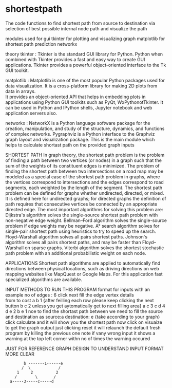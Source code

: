 # shortestpath
The code functions to find shortest path from source to destination via selection of best possible internal node path and visualize the path


modules used 
for gui tkinter
for plotting and visualizing graph matplotlib
for shortest path prediction networkx 

theory 
tkinter : Tkinter is the standard GUI library for Python. 
          Python when combined with Tkinter provides a fast and easy way to create GUI applications. 
          Tkinter provides a powerful object-oriented interface to the Tk GUI toolkit.

matplotlib : Matplotlib is one of the most popular Python packages used for data visualization. 
             It is a cross-platform library for making 2D plots from data in arrays.  
             It provides an object-oriented API that helps in embedding plots in applications using Python GUI toolkits such as PyQt, WxPythonotTkinter. 
             It can be used in Python and IPython shells, Jupyter notebook and web application servers also.

networkx : NetworkX is a Python language software package for the creation, manipulation, and study of the structure, dynamics, and functions of complex networks. 
           Pygraphviz is a Python interface to the Graphviz graph layout and visualization package.
           This is the main module which helps to calculate shortast path on the provided graph inputs
           
SHORTEST PATH 
In graph theory, the shortest path problem is the problem of finding a path between two vertices (or nodes) in a graph such that the sum of the weights of its constituent edges is minimized.
The problem of finding the shortest path between two intersections on a road map may be modeled as a special case of the shortest path problem in graphs, where the vertices correspond to intersections and the edges correspond to road segments, each weighted by the length of the segment.
The shortest path problem can be defined for graphs whether undirected, directed, or mixed. It is defined here for undirected graphs; for directed graphs the definition of path requires that consecutive vertices be connected by an appropriate directed edge.
The most important algorithms for solving this problem are:
  Dijkstra's algorithm solves the single-source shortest path problem with non-negative edge weight.
  Bellman–Ford algorithm solves the single-source problem if edge weights may be negative.
  A* search algorithm solves for single-pair shortest path using heuristics to try to speed up the search.
  Floyd–Warshall algorithm solves all pairs shortest paths.
  Johnson's algorithm solves all pairs shortest paths, and may be faster than Floyd–Warshall on sparse graphs.
  Viterbi algorithm solves the shortest stochastic path problem with an additional probabilistic weight on each node.
  
APPLICATIONS
Shortest path algorithms are applied to automatically find directions between physical locations, such as driving directions on web mapping websites like MapQuest or Google Maps. For this application fast specialized algorithms are available.

INPUT METHODS TO RUN THIS PROGRAM
format for inputs with an example
no of edges : 6    click next
fill the edge vertex details  
from   to  cost
  a     b   1    {after feilling each row please keep clicking the next button
  b     c   2       unless you get aytomatically get to next filling area}
  a     c   3
  c     d   4
  d     e   2
  b     e   1
 noe to find the shortast path between we need to fill the source and destination as
 source:a    destination: e {take according to your graph}
click calculate and it will show you the shortest path 
now click on visuaize to get the graph output
just clicking reset it will relaunch the default fresh program by killing the previous one
note if vany wrong input it shows a warning at the top left corner withn no of times the warning occured

JUST FOR REFERENCE GRAPH DESIGN TO UNDERSTAND INPUT FORMAT MORE CLEAR

            b -------1------e
           /  \            /
         1     2          2
        /        \       /
      a-----3-----c-----d
